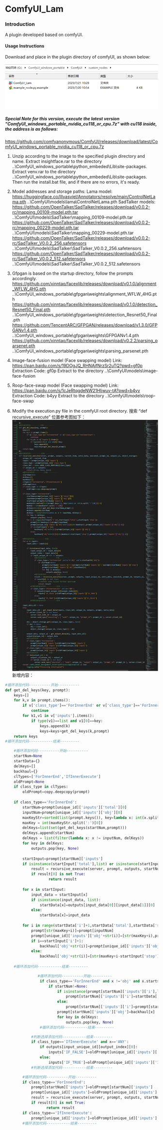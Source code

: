 # ComfyUI_Lam

### Introduction
A plugin developed based on comfyUI.

#### Usage Instructions
Download and place in the plugin directory of comfyUI, as shown below:

![Alt text](解压存放路径及名称.png)

##### Special Note for this version, execute the latest version "ComfyUI_windows_portable_nvidia_cu118_or_cpu.7z" with cu118 inside, the address is as follows:
https://github.com/comfyanonymous/ComfyUI/releases/download/latest/ComfyUI_windows_portable_nvidia_cu118_or_cpu.7z

1. Unzip according to the image to the specified plugin directory and name. Extract insightface.rar to the directory ..\ComfyUI_windows_portable\python_embeded\Lib\site-packages. Extract venv.rar to the directory ..\ComfyUI_windows_portable\python_embeded\Lib\site-packages. Then run the install.bat file, and if there are no errors, it's ready.

2. Model addresses and storage paths:
   Lama model:
   https://huggingface.co/lllyasviel/Annotators/resolve/main/ControlNetLama.pth  ..\ComfyUI\models\lama\ControlNetLama.pth
   SadTalker models:
   https://github.com/OpenTalker/SadTalker/releases/download/v0.0.2-rc/mapping_00109-model.pth.tar ..\ComfyUI\models\SadTalker\mapping_00109-model.pth.tar
   https://github.com/OpenTalker/SadTalker/releases/download/v0.0.2-rc/mapping_00229-model.pth.tar ..\ComfyUI\models\SadTalker\mapping_00229-model.pth.tar
   https://github.com/OpenTalker/SadTalker/releases/download/v0.0.2-rc/SadTalker_V0.0.2_256.safetensors ..\ComfyUI\models\SadTalker\SadTalker_V0.0.2_256.safetensors
   https://github.com/OpenTalker/SadTalker/releases/download/v0.0.2-rc/SadTalker_V0.0.2_512.safetensors ..\ComfyUI\models\SadTalker\SadTalker_V0.0.2_512.safetensors

3. Gfpgan is based on the startup directory, follow the prompts accordingly.
   https://github.com/xinntao/facexlib/releases/download/v0.1.0/alignment_WFLW_4HG.pth ..\ComfyUI_windows_portable\gfpgan\weights\alignment_WFLW_4HG.pth 
   https://github.com/xinntao/facexlib/releases/download/v0.1.0/detection_Resnet50_Final.pth ..\ComfyUI_windows_portable\gfpgan\weights\detection_Resnet50_Final.pth 
   https://github.com/TencentARC/GFPGAN/releases/download/v1.3.0/GFPGANv1.4.pth ..\ComfyUI_windows_portable\gfpgan\weights\GFPGANv1.4.pth 
   https://github.com/xinntao/facexlib/releases/download/v0.2.2/parsing_parsenet.pth ..\ComfyUI_windows_portable\gfpgan\weights\parsing_parsenet.pth 

4. Image-face-fusion model (Face swapping model)
   Link: https://pan.baidu.com/s/19DOgJQ_RHNAjfNrzSr2uTQ?pwd=gf0p 
   Extraction Code: gf0p
   Extract to the directory ..\ComfyUI\models\image-face-fusion

5. Roop-face-swap model (Face swapping model)
   Link: https://pan.baidu.com/s/1cJeRtqgdeNW21Hljwuv-tA?pwd=b4yy 
   Extraction Code: b4yy
   Extract to the directory ..\ComfyUI\models\roop-face-swap

6. Modify the execution.py file in the comfyUI root directory. 
搜索 “def recursive_execute” 
位置参考图如下：
![Alt text](修改位置.png)
新增内容：
```python
#循环添加代码----------开始----------
def get_del_keys(key, prompt):
    keys=[]
    for k,v in prompt.items():
        if v['class_type']=='ForInnerEnd' or v['class_type']=='ForInnerStart':
            continue
        for k1,v1 in v['inputs'].items():
            if type(v1)==list and v1[0]==key:
                keys.append(k)
                keys=keys+get_del_keys(k,prompt)
    return keys
#循环添加代码-----------结束---------
```
```python
    #循环添加代码----------开始----------
    startNum=None
    startData={}
    delKeys=[]
    backhaul={}
    clTypes=['ForInnerEnd','IfInnerExecute']
    oldPrompt=None
    if class_type in clTypes:
        oldPrompt=copy.deepcopy(prompt)

    if class_type=='ForInnerEnd':
        startNum=prompt[unique_id]['inputs']['total'][0]
        inputNum=prompt[unique_id]['inputs']['obj'][0]
        maxKeyStr=sorted(list(prompt.keys()), key=lambda x: int(x.split(':')[0]))[-1]
        maxKey = int(maxKeyStr.split(':')[0])
        delKeys=list(set(get_del_keys(startNum,prompt)))
        delKeys.append(startNum)
        delKeys = list(filter(lambda x: x != inputNum, delKeys))
        for key in delKeys:
            outputs.pop(key, None)
        
        startInput=prompt[startNum]['inputs']
        if isinstance(startInput['total'],list) or isinstance(startInput['stop'],list) or isinstance(startInput['i'],list):
            result = recursive_execute(server, prompt, outputs, startNum, extra_data, executed, prompt_id, outputs_ui, object_storage)
            if result[0] is not True:
                    return result
            
        for x in startInput:
            input_data = startInput[x]
            if isinstance(input_data, list):
                startData[x]=outputs[input_data[0]][input_data[1]][0]
            else:
                startData[x]=input_data

        for i in range(startData['i']+1,startData['total'],startData['stop']):
            prompt[str(maxKey+i)]=prompt[inputNum]
            prompt[unique_id]['inputs']['obj'+str(i)]=[str(maxKey+i),prompt[unique_id]['inputs']['obj'][-1]]
            if i==startInput['i']+1:
                backhaul['obj'+str(i)]=prompt[unique_id]['inputs']['obj']
            else:
                backhaul['obj'+str(i)]=[str(maxKey+i-startInput['stop']),prompt[unique_id]['inputs']['obj'][-1]]

    #循环添加代码-----------结束---------
```
```python
               #循环添加代码----------开始----------
                if class_type=='ForInnerEnd' and x !='obj' and x.startswith('obj'):
                    if startNum!=None:
                        if isinstance(prompt[startNum]['inputs']['i'],list):
                            prompt[startNum]['inputs']['i']=startData['i']+startData['stop']
                        else:
                            prompt[startNum]['inputs']['i']=prompt[startNum]['inputs']['i']+startData['stop']
                        prompt[startNum]['inputs']['obj']=backhaul[x]
                        for key in delKeys:
                            outputs.pop(key, None)
                #循环添加代码-----------结束---------
```
```python
            #判断选择添加代码-----------结束---------
            if class_type=='IfInnerExecute' and x=='ANY':
                if outputs[input_unique_id][output_index][0]:
                    inputs['IF_FALSE']=oldPrompt[unique_id]['inputs']['IF_TRUE']
                else:
                    inputs['IF_TRUE']=oldPrompt[unique_id]['inputs']['IF_FALSE']
            #判断选择添加代码-----------结束---------
```
```python
        #循环添加代码----------开始----------
        if class_type=='ForInnerEnd':
            prompt[startNum]['inputs']=oldPrompt[startNum]['inputs']
            prompt[unique_id]['inputs']=oldPrompt[unique_id]['inputs']
            result = recursive_execute(server, prompt, outputs, startNum, extra_data, executed, prompt_id, outputs_ui, object_storage)
            if result[0] is not True:
                   return result
        if class_type=='IfInnerExecute':
            prompt[unique_id]['inputs']=oldPrompt[unique_id]['inputs']
        #循环添加代码-----------结束---------
```